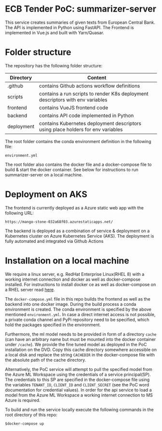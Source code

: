 # ECB Tender PoC: summarizer-server

This service creates summaries of given texts from European Central Bank. The API is implemented in Python using FastAPI. 
The Frontend is implemented in Vue.js and built with Yarn/Quasar.  

# Folder structure
The repository has the following folder structure: 

| Directory    | Content                                                                          |
|--------------|----------------------------------------------------------------------------------|
| .github      | contains Github actions workflow definitions                                     |
| scripts      | contains a run scripts to render K8s deployment descriptors with env variables   |
| frontend     | contains VueJS frontend code                                                     |
| backend      | contains API code implemented in Python                                          |
| deployment   | contains Kubernetes deployment descriptors using place holders for env variables |

The root folder contains the conda environment definition in the following file: 

``environment.yml``

The root folder also contains the docker file and a docker-compose file to build & start the docker container. See 
below for instructions to run summarizer-server on a local machine. 

# Deployment on AKS

The frontend is currently deployed as a Azure static web app with the following URL:

``https://mango-stone-032a68f03.azurestaticapps.net/``

The backend is deployed as a combination of service & deployment on a Kubernetes cluster on 
Azure Kubernetes Service (AKS). The deployment is fully automated and integrated via Github Actions

# Installation on a local machine

We require a linux server, e.g. RedHat Enterprise Linux(RHEL 8) with a working internet connection and docker as well 
as docker-compose installed. For instructions to install docker ce as well as docker-compose on a RHEL server read 
[here](https://computingforgeeks.com/install-docker-and-docker-compose-on-rhel-8-centos-8/). 

The `docker-compose.yml` file in this repo builds the frontend as well as the backend into one docker image. During the 
build process a conda environment is created. The conda environment is specified by the above mentioned `environment.yml`. 
In case a direct internet access is not possible, a private conda channel and PyPi repository need to be specified, which 
hold the packages specified in the environment. 

Furthermore, the ml model needs to be provided in form of a directory `cache` (can have an arbitrary name but must be 
mounted into the docker container under `/cache`). We provide the fine tuned model as deployed in the PoC installation on 
the DVD. Copy this cache directory somewhere accessible on a local disk and replace the string `CACHEDIR` in the docker-compose 
file with the absolute path of the cache directory. 

Alternatively, the PoC service will attempt to pull the specified model from the Azure ML Workspace using the credentials 
of a service principal(SP). The credentials to this SP are specified in the docker-compose file using the variables 
`TENANT_ID`, `CLIENT_ID` and `CLIENT_SECRET` (see the PoC word documentation for credential values). In order for the api 
service to load a model from the Azure ML Workspace a working internet connection to MS Azure is required.

To build and run the service locally execute the following commands in the root directory of this repo:

```$docker-compose up```
